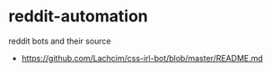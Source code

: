 # reddit-automation
reddit bots and their source


- https://github.com/Lachcim/css-irl-bot/blob/master/README.md
